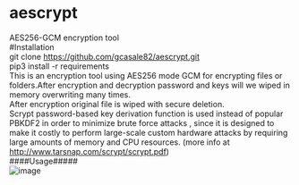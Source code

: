 # aescrypt
AES256-GCM encryption tool  
#Installation  
git clone https://github.com/gcasale82/aescrypt.git  
pip3 install -r requirements  
This is an encryption tool using AES256 mode GCM for encrypting files or folders.After encryption and decryption password and keys will we wiped in memory overwriting many times.  
After encryption original file is wiped with secure deletion.  
Scrypt  password-based key derivation function is used instead of popular PBKDF2 in order to minimize brute force attacks , since it is designed to make it costly to perform large-scale custom hardware attacks by requiring large amounts of memory and CPU resources.
(more info at http://www.tarsnap.com/scrypt/scrypt.pdf)  
####Usage#####  
![image](https://user-images.githubusercontent.com/81979394/207140098-d8cdf701-474e-4140-abb3-3395fa10bd81.png)
